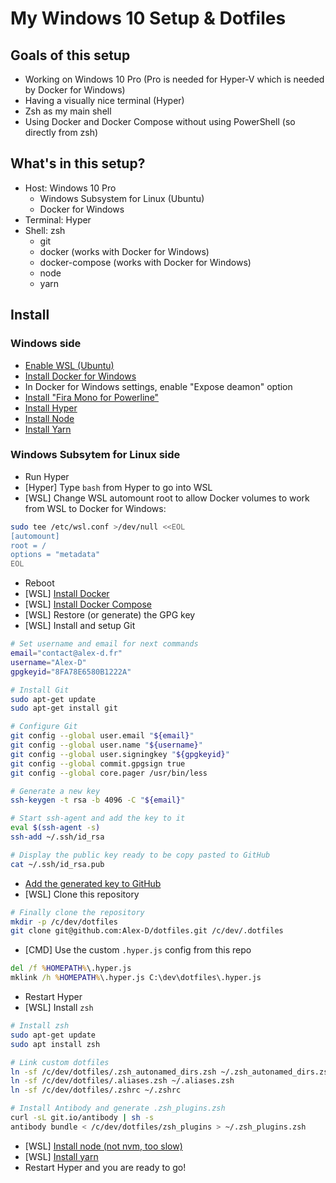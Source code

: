 My Windows 10 Setup & Dotfiles
==============================

Goals of this setup
-------------------

- Working on Windows 10 Pro (Pro is needed for Hyper-V which is needed by Docker for Windows)
- Having a visually nice terminal (Hyper)
- Zsh as my main shell
- Using Docker and Docker Compose without using PowerShell (so directly from zsh)


What's in this setup?
---------------------

- Host: Windows 10 Pro
	- Windows Subsystem for Linux (Ubuntu)
	- Docker for Windows
- Terminal: Hyper
- Shell: zsh
	- git
	- docker (works with Docker for Windows)
	- docker-compose (works with Docker for Windows)
	- node
	- yarn


Install
-------

### Windows side

- [Enable WSL (Ubuntu)](https://docs.microsoft.com/en-us/windows/wsl/install-win10)
- [Install Docker for Windows](https://hub.docker.com/editions/community/docker-ce-desktop-windows)
- In Docker for Windows settings, enable "Expose deamon" option
- [Install "Fira Mono for Powerline"](https://github.com/powerline/fonts/tree/master/FiraMono)
- [Install Hyper](https://hyper.is/#installation)
- [Install Node](https://nodejs.org/en/download/current/)
- [Install Yarn](https://yarnpkg.com/fr/docs/install#windows-stable)

### Windows Subsytem for Linux side

- Run Hyper
- [Hyper] Type `bash` from Hyper to go into WSL
- [WSL] Change WSL automount root to allow Docker volumes to work from WSL to Docker for Windows:
```bash
sudo tee /etc/wsl.conf >/dev/null <<EOL
[automount]
root = /
options = "metadata"
EOL
```
- Reboot
- [WSL] [Install Docker](https://docs.docker.com/install/linux/docker-ce/ubuntu/)
- [WSL] [Install Docker Compose](https://docs.docker.com/compose/install/)
- [WSL] Restore (or generate) the GPG key
- [WSL] Install and setup Git
```bash
# Set username and email for next commands
email="contact@alex-d.fr"
username="Alex-D"
gpgkeyid="8FA78E6580B1222A"

# Install Git
sudo apt-get update
sudo apt-get install git

# Configure Git
git config --global user.email "${email}"
git config --global user.name "${username}"
git config --global user.signingkey "${gpgkeyid}"
git config --global commit.gpgsign true
git config --global core.pager /usr/bin/less

# Generate a new key
ssh-keygen -t rsa -b 4096 -C "${email}"

# Start ssh-agent and add the key to it
eval $(ssh-agent -s)
ssh-add ~/.ssh/id_rsa

# Display the public key ready to be copy pasted to GitHub
cat ~/.ssh/id_rsa.pub
```
- [Add the generated key to GitHub](https://github.com/settings/ssh/new)
- [WSL] Clone this repository
```bash
# Finally clone the repository
mkdir -p /c/dev/dotfiles
git clone git@github.com:Alex-D/dotfiles.git /c/dev/.dotfiles
```
- [CMD] Use the custom `.hyper.js` config from this repo
```cmd
del /f %HOMEPATH%\.hyper.js
mklink /h %HOMEPATH%\.hyper.js C:\dev\dotfiles\.hyper.js
```
- Restart Hyper
- [WSL] Install `zsh`
```bash
# Install zsh
sudo apt-get update
sudo apt install zsh

# Link custom dotfiles
ln -sf /c/dev/dotfiles/.zsh_autonamed_dirs.zsh ~/.zsh_autonamed_dirs.zsh
ln -sf /c/dev/dotfiles/.aliases.zsh ~/.aliases.zsh
ln -sf /c/dev/dotfiles/.zshrc ~/.zshrc

# Install Antibody and generate .zsh_plugins.zsh
curl -sL git.io/antibody | sh -s
antibody bundle < /c/dev/dotfiles/zsh_plugins > ~/.zsh_plugins.zsh
```
- [WSL] [Install node (not nvm, too slow)](https://github.com/nodesource/distributions/blob/master/README.md#debinstall)
- [WSL] [Install yarn](https://yarnpkg.com/lang/en/docs/install/#debian-stable)
- Restart Hyper and you are ready to go!

